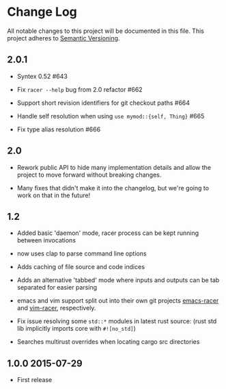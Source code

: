 Change Log
==========

All notable changes to this project will be documented in this file. This
project adheres to [Semantic Versioning](http://semver.org/).

## 2.0.1

- Syntex 0.52 #643

- Fix `racer --help` bug from 2.0 refactor #662

- Support short revision identifiers for git checkout paths #664

- Handle self resolution when using `use mymod::{self, Thing}` #665

- Fix type alias resolution #666

## 2.0

- Rework public API to hide many implementation details and allow the project to
  move forward without breaking changes.

- Many fixes that didn't make it into the changelog, but we're going to work on
  that in the future!

## 1.2

- Added basic 'daemon' mode, racer process can be kept running between
  invocations

- now uses clap to parse command line options

- Adds caching of file source and code indices

- Adds an alternative 'tabbed' mode where inputs and outputs can be tab
  separated for easier parsing

- emacs and vim support split out into their own git projects [emacs-racer] and
  [vim-racer], respectively.

- Fix issue resolving some `std::*` modules in latest rust source: (rust std lib
  implicitly imports core with `#![no_std]`)

- Searches multirust overrides when locating cargo src directories

## 1.0.0 2015-07-29

- First release

[vim-racer]: https://github.com/racer-rust/vim-racer
[emacs-racer]: https://github.com/racer-rust/emacs-racer
